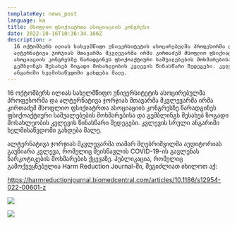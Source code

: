 ```yaml
---
templateKey: news_post
language: ka
title: მსოფლიო ფსიქიატრთა ასოციაციის კონგრესი
date: 2022-10-16T10:36:34.166Z
description: >
  16 ოქტომბერს ილიას სახელმწიფო უნივერსიტეტის ასოცირებულმა პროფესორმა და
  ალტერნატივა ჯორჯიას მთავარმა მკვლევარმა ირმა კირთაძემ მსოფლიო ფსიქიატრთა
  ასოციაციის კონგრესზე წარადგინეს ფსიქოაქტიური საშუალებების მოხმარებისა და
  გემბლინგს შესახებ ზოგადი მოსახლეობის კვლევის წინასწარი შედეგები. კვლევის სრული
  ანგარიში ხელმისაწვდომი გახდება მალე.
---
```

16 ოქტომბერს ილიას სახელმწიფო უნივერსიტეტის ასოცირებულმა პროფესორმა და ალტერნატივა ჯორჯიას მთავარმა მკვლევარმა ირმა კირთაძემ მსოფლიო ფსიქიატრთა ასოციაციის კონგრესზე წარადგინეს ფსიქოაქტიური საშუალებების მოხმარებისა და გემბლინგს შესახებ ზოგადი მოსახლეობის კვლევის წინასწარი შედეგები. კვლევის სრული ანგარიში ხელმისაწვდომი გახდება მალე. 

ალტერნატივა ჯორჯიას მკვლევარმა თამარ მღებრიშვილმა აუდიტორიას გაუზიარა კვლევა, რომელიც შეისწავლის COVID-19-ის გავლენას ნარკოტიკების მოხმარების ქცევაზე. პუბლიკაცია, რომელიც გამოქვეყნებულია Harm Reduction Journal-ში, შეგიძლიათ იხილოთ აქ: [](https://harmreductionjournal.biomedcentral.com/articles/10.1186/s12954-022-00601-z)

<https://harmreductionjournal.biomedcentral.com/articles/10.1186/s12954-022-00601-z>

![](/media/uploads/kongresi-2.jpg)

![](/media/uploads/kongresi-1.jpg)

</div>